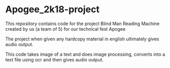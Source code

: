 # Apogee_2k18-project
This repository contains code for the project 
Blind Man Reading Machine created by us (a team of 5)
for our technical fest Apogee

The project when given any hardcopy material in english ultimately gives audio output.

This code takes image of a text and does image processing, converts into a text file using ocr and then gives audio output.
